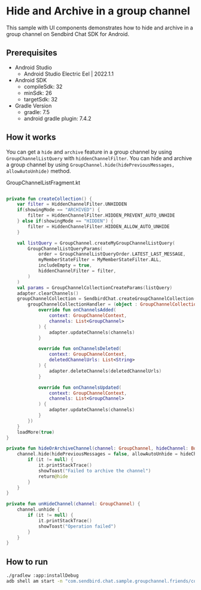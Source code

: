 # Hide and Archive in a group channel

This sample with UI components demonstrates how to hide and archive in a group channel on Sendbird Chat SDK for Android.

## Prerequisites
+ Android Studio
  + Android Studio Electric Eel | 2022.1.1
+ Android SDK
    + compileSdk: 32
    + minSdk: 26
    + targetSdk: 32
+ Gradle Version
    + gradle: 7.5
    + android gradle plugin: 7.4.2

## How it works

You can get a `hide` and `archive` feature in a group channel by using `GroupChannelListQuery` with `hiddenChannelFilter`.
You can hide and archive a group channel by using `GroupChannel.hide(hidePreviousMessages, allowAutoUnhide)` method.

GroupChannelListFragment.kt
``` kotlin

private fun createCollection() {
    var filter = HiddenChannelFilter.UNHIDDEN
    if(showingMode == "ARCHIVED") {
        filter = HiddenChannelFilter.HIDDEN_PREVENT_AUTO_UNHIDE
    } else if(showingMode == "HIDDEN") {
        filter = HiddenChannelFilter.HIDDEN_ALLOW_AUTO_UNHIDE
    }

    val listQuery = GroupChannel.createMyGroupChannelListQuery(
        GroupChannelListQueryParams(
            order = GroupChannelListQueryOrder.LATEST_LAST_MESSAGE,
            myMemberStateFilter = MyMemberStateFilter.ALL,
            includeEmpty = true,
            hiddenChannelFilter = filter,
        )
    )
    val params = GroupChannelCollectionCreateParams(listQuery)
    adapter.clearChannels()
    groupChannelCollection = SendbirdChat.createGroupChannelCollection(params).apply {
        groupChannelCollectionHandler = (object : GroupChannelCollectionHandler {
            override fun onChannelsAdded(
                context: GroupChannelContext,
                channels: List<GroupChannel>
            ) {
                adapter.updateChannels(channels)
            }

            override fun onChannelsDeleted(
                context: GroupChannelContext,
                deletedChannelUrls: List<String>
            ) {
                adapter.deleteChannels(deletedChannelUrls)
            }

            override fun onChannelsUpdated(
                context: GroupChannelContext,
                channels: List<GroupChannel>
            ) {
                adapter.updateChannels(channels)
            }
        })
    }
    loadMore(true)
}

private fun hideOrArchiveChannel(channel: GroupChannel, hideChannel: Boolean) {
    channel.hide(hidePreviousMessages = false, allowAutoUnhide = hideChannel) {
        if (it != null) {
            it.printStackTrace()
            showToast("Failed to archive the channel")
            return@hide
        }
    }
}

private fun unHideChannel(channel: GroupChannel) {
    channel.unhide {
        if (it != null) {
            it.printStackTrace()
            showToast("Operation failed")
        }
    }
}
```

## How to run
``` bash
./gradlew :app:installDebug
adb shell am start -n "com.sendbird.chat.sample.groupchannel.friends/com.sendbird.chat.sample.groupchannel.friends.base.SplashActivity" -a android.intent.action.MAIN -c android.intent.category.LAUNCHER
```
